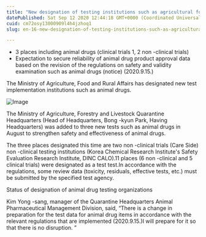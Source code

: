 ```yaml
---
title: "New designation of testing institutions such as agricultural forestry and livestock quarantine headquarters and animal drugs"
datePublished: Sat Sep 12 2020 12:44:18 GMT+0000 (Coordinated Universal Time)
cuid: cm72osy13000909l4h4jzhoq1
slug: en-16-new-designation-of-testing-institutions-such-as-agricultural-forestry-and-livestock-quarantine-headquarters-and-animal-drugs

---
```



- 3 places including animal drugs (clinical trials 1, 2 non -clinical trials)
- Expectation to secure reliability of animal drug product approval data based on the revision of the regulations on safety and validity examination such as animal drugs (notice) (2020.9.15.)

The Ministry of Agriculture, Food and Rural Affairs has designated new test implementation institutions such as animal drugs.

![Image](https://cdn.hashnode.com/res/hashnode/image/upload/v1739411678299/e1ac288c-7453-4f1b-840b-1baf44e58047.jpeg)

The Ministry of Agriculture, Forestry and Livestock Quarantine Headquarters (Head of Headquarters, Bong -kyun Park, Having Headquarters) was added to three new tests such as animal drugs in August to strengthen safety and effectiveness of animal drugs.

The three places designated this time are two non -clinical trials (Care Side) non -clinical testing institutions (Korea Chemical Research Institute's Safety Evaluation Research Institute, DINC CALO).11 places (6 non -clinical and 5 clinical trials) were designated as a test test.In accordance with the regulations, some review data (toxicity, residuals, effective tests, etc.) must be submitted by the specified test agency.

Status of designation of animal drug testing organizations

Kim Yong -sang, manager of the Quarantine Headquarters Animal Pharmaceutical Management Division, said, “There is a change in preparation for the test data for animal drug items in accordance with the relevant regulations that are implemented (2020.9.15.)I will prepare for it so that there is no disruption. ”